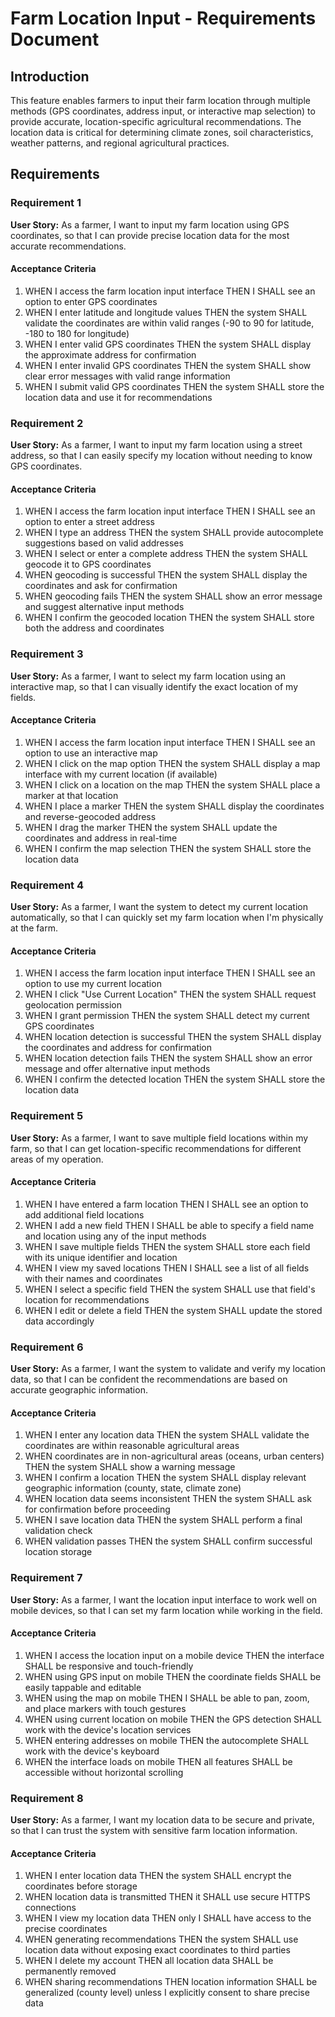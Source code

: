 # Farm Location Input - Requirements Document

## Introduction

This feature enables farmers to input their farm location through multiple methods (GPS coordinates, address input, or interactive map selection) to provide accurate, location-specific agricultural recommendations. The location data is critical for determining climate zones, soil characteristics, weather patterns, and regional agricultural practices.

## Requirements

### Requirement 1

**User Story:** As a farmer, I want to input my farm location using GPS coordinates, so that I can provide precise location data for the most accurate recommendations.

#### Acceptance Criteria

1. WHEN I access the farm location input interface THEN I SHALL see an option to enter GPS coordinates
2. WHEN I enter latitude and longitude values THEN the system SHALL validate the coordinates are within valid ranges (-90 to 90 for latitude, -180 to 180 for longitude)
3. WHEN I enter valid GPS coordinates THEN the system SHALL display the approximate address for confirmation
4. WHEN I enter invalid GPS coordinates THEN the system SHALL show clear error messages with valid range information
5. WHEN I submit valid GPS coordinates THEN the system SHALL store the location data and use it for recommendations

### Requirement 2

**User Story:** As a farmer, I want to input my farm location using a street address, so that I can easily specify my location without needing to know GPS coordinates.

#### Acceptance Criteria

1. WHEN I access the farm location input interface THEN I SHALL see an option to enter a street address
2. WHEN I type an address THEN the system SHALL provide autocomplete suggestions based on valid addresses
3. WHEN I select or enter a complete address THEN the system SHALL geocode it to GPS coordinates
4. WHEN geocoding is successful THEN the system SHALL display the coordinates and ask for confirmation
5. WHEN geocoding fails THEN the system SHALL show an error message and suggest alternative input methods
6. WHEN I confirm the geocoded location THEN the system SHALL store both the address and coordinates

### Requirement 3

**User Story:** As a farmer, I want to select my farm location using an interactive map, so that I can visually identify the exact location of my fields.

#### Acceptance Criteria

1. WHEN I access the farm location input interface THEN I SHALL see an option to use an interactive map
2. WHEN I click on the map option THEN the system SHALL display a map interface with my current location (if available)
3. WHEN I click on a location on the map THEN the system SHALL place a marker at that location
4. WHEN I place a marker THEN the system SHALL display the coordinates and reverse-geocoded address
5. WHEN I drag the marker THEN the system SHALL update the coordinates and address in real-time
6. WHEN I confirm the map selection THEN the system SHALL store the location data

### Requirement 4

**User Story:** As a farmer, I want the system to detect my current location automatically, so that I can quickly set my farm location when I'm physically at the farm.

#### Acceptance Criteria

1. WHEN I access the farm location input interface THEN I SHALL see an option to use my current location
2. WHEN I click "Use Current Location" THEN the system SHALL request geolocation permission
3. WHEN I grant permission THEN the system SHALL detect my current GPS coordinates
4. WHEN location detection is successful THEN the system SHALL display the coordinates and address for confirmation
5. WHEN location detection fails THEN the system SHALL show an error message and offer alternative input methods
6. WHEN I confirm the detected location THEN the system SHALL store the location data

### Requirement 5

**User Story:** As a farmer, I want to save multiple field locations within my farm, so that I can get location-specific recommendations for different areas of my operation.

#### Acceptance Criteria

1. WHEN I have entered a farm location THEN I SHALL see an option to add additional field locations
2. WHEN I add a new field THEN I SHALL be able to specify a field name and location using any of the input methods
3. WHEN I save multiple fields THEN the system SHALL store each field with its unique identifier and location
4. WHEN I view my saved locations THEN I SHALL see a list of all fields with their names and coordinates
5. WHEN I select a specific field THEN the system SHALL use that field's location for recommendations
6. WHEN I edit or delete a field THEN the system SHALL update the stored data accordingly

### Requirement 6

**User Story:** As a farmer, I want the system to validate and verify my location data, so that I can be confident the recommendations are based on accurate geographic information.

#### Acceptance Criteria

1. WHEN I enter any location data THEN the system SHALL validate the coordinates are within reasonable agricultural areas
2. WHEN coordinates are in non-agricultural areas (oceans, urban centers) THEN the system SHALL show a warning message
3. WHEN I confirm a location THEN the system SHALL display relevant geographic information (county, state, climate zone)
4. WHEN location data seems inconsistent THEN the system SHALL ask for confirmation before proceeding
5. WHEN I save location data THEN the system SHALL perform a final validation check
6. WHEN validation passes THEN the system SHALL confirm successful location storage

### Requirement 7

**User Story:** As a farmer, I want the location input interface to work well on mobile devices, so that I can set my farm location while working in the field.

#### Acceptance Criteria

1. WHEN I access the location input on a mobile device THEN the interface SHALL be responsive and touch-friendly
2. WHEN using GPS input on mobile THEN the coordinate fields SHALL be easily tappable and editable
3. WHEN using the map on mobile THEN I SHALL be able to pan, zoom, and place markers with touch gestures
4. WHEN using current location on mobile THEN the GPS detection SHALL work with the device's location services
5. WHEN entering addresses on mobile THEN the autocomplete SHALL work with the device's keyboard
6. WHEN the interface loads on mobile THEN all features SHALL be accessible without horizontal scrolling

### Requirement 8

**User Story:** As a farmer, I want my location data to be secure and private, so that I can trust the system with sensitive farm location information.

#### Acceptance Criteria

1. WHEN I enter location data THEN the system SHALL encrypt the coordinates before storage
2. WHEN location data is transmitted THEN it SHALL use secure HTTPS connections
3. WHEN I view my location data THEN only I SHALL have access to the precise coordinates
4. WHEN generating recommendations THEN the system SHALL use location data without exposing exact coordinates to third parties
5. WHEN I delete my account THEN all location data SHALL be permanently removed
6. WHEN sharing recommendations THEN location information SHALL be generalized (county level) unless I explicitly consent to share precise data